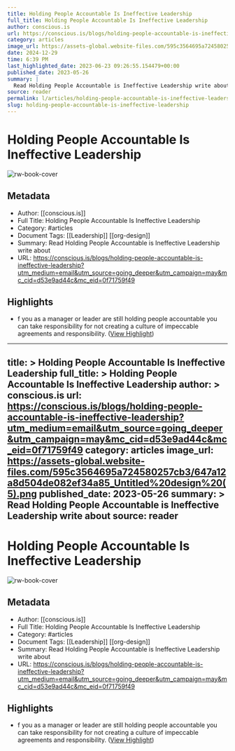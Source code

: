 ```yaml
---
title: Holding People Accountable Is Ineffective Leadership
full_title: Holding People Accountable Is Ineffective Leadership
author: conscious.is
url: https://conscious.is/blogs/holding-people-accountable-is-ineffective-leadership?utm_medium=email&utm_source=going_deeper&utm_campaign=may&mc_cid=d53e9ad44c&mc_eid=0f71759f49
category: articles
image_url: https://assets-global.website-files.com/595c3564695a724580257cb3/647a12a8d504de082ef34a85_Untitled%20design%20(5).png
date: 2024-12-29
time: 6:39 PM
last_highlighted_date: 2023-06-23 09:26:55.154479+00:00
published_date: 2023-05-26
summary: |
  Read Holding People Accountable is Ineffective Leadership write about
source: reader
permalink: l/articles/holding-people-accountable-is-ineffective-leadership
slug: holding-people-accountable-is-ineffective-leadership
---
```

# Holding People Accountable Is Ineffective Leadership

![rw-book-cover](https://assets-global.website-files.com/595c3564695a724580257cb3/647a12a8d504de082ef34a85_Untitled%20design%20(5).png)

## Metadata
- Author: [[conscious.is]]
- Full Title: Holding People Accountable Is Ineffective Leadership
- Category: #articles
- Document Tags: [[Leadership]] [[org-design]] 
- Summary: Read Holding People Accountable is Ineffective Leadership write about
- URL: https://conscious.is/blogs/holding-people-accountable-is-ineffective-leadership?utm_medium=email&utm_source=going_deeper&utm_campaign=may&mc_cid=d53e9ad44c&mc_eid=0f71759f49

## Highlights
- f you as a manager or leader are still holding people accountable you can take responsibility for not creating a culture of impeccable agreements and responsibility. ([View Highlight](https://read.readwise.io/read/01h3ks7yegqctvjqj66f7wn5dn))


---
title: >
  Holding People Accountable Is Ineffective Leadership
full_title: >
  Holding People Accountable Is Ineffective Leadership
author: >
  conscious.is
url: https://conscious.is/blogs/holding-people-accountable-is-ineffective-leadership?utm_medium=email&utm_source=going_deeper&utm_campaign=may&mc_cid=d53e9ad44c&mc_eid=0f71759f49
category: articles
image_url: https://assets-global.website-files.com/595c3564695a724580257cb3/647a12a8d504de082ef34a85_Untitled%20design%20(5).png
published_date: 2023-05-26
summary: >
  Read Holding People Accountable is Ineffective Leadership write about
source: reader
---
# Holding People Accountable Is Ineffective Leadership

![rw-book-cover](https://assets-global.website-files.com/595c3564695a724580257cb3/647a12a8d504de082ef34a85_Untitled%20design%20(5).png)

## Metadata
- Author: [[conscious.is]]
- Full Title: Holding People Accountable Is Ineffective Leadership
- Category: #articles
- Document Tags: [[Leadership]] [[org-design]] 
- Summary: Read Holding People Accountable is Ineffective Leadership write about
- URL: https://conscious.is/blogs/holding-people-accountable-is-ineffective-leadership?utm_medium=email&utm_source=going_deeper&utm_campaign=may&mc_cid=d53e9ad44c&mc_eid=0f71759f49

## Highlights
- f you as a manager or leader are still holding people accountable you can take responsibility for not creating a culture of impeccable agreements and responsibility. ([View Highlight](https://read.readwise.io/read/01h3ks7yegqctvjqj66f7wn5dn))



